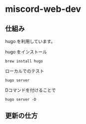 # miscord-web-dev

## 仕組み
hugo を利用しています。

hugo をインストール
```
brew install hugo
```

ローカルでのテスト
```
hugo server
```

Dコマンドを付けることで
```
hugo server -D
```


## 更新の仕方